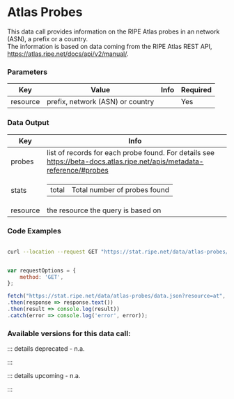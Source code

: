# Atlas Probes

This data call provides information on the RIPE Atlas probes in an network (ASN), a prefix or a country.  
The information is based on data coming from the RIPE Atlas REST API, https://atlas.ripe.net/docs/api/v2/manual/.  

<RestRepl :baseUrl="`/data/`+$page.relativePath.split('/')[1].split('.md')[0]+`/data.json`" method="GET" :searchParams="{ resource:'at'}" />
  
### Parameters

| Key | Value | Info | Required |
| --- | --- | --- | --- |
| resource | prefix, network (ASN) or country |     | Yes |

### Data Output

| Key  | Info |
| ---  | --- | 
| probes | list of records for each probe found. For details see https://beta-docs.atlas.ripe.net/apis/metadata-reference/#probes |    
| stats | <table><tr><td>total</td><td>Total number of probes found</td></tr></table>|
| resource | the resource the query is based on |

### Code Examples
<CodeGroup>
<CodeGroupItem title="cURL">

```bash

curl --location --request GET "https://stat.ripe.net/data/atlas-probes/data.json?resource=at"


```

</CodeGroupItem>

<CodeGroupItem title="JS">

```js

var requestOptions = {
	method: 'GET',
};

fetch("https://stat.ripe.net/data/atlas-probes/data.json?resource=at", requestOptions)
.then(response => response.text())
.then(result => console.log(result))
.catch(error => console.log('error', error));


```

</CodeGroupItem>
</CodeGroup>

### Available versions for this data call:

::: details deprecated - n.a.

:::

::: details upcoming - n.a.

:::
